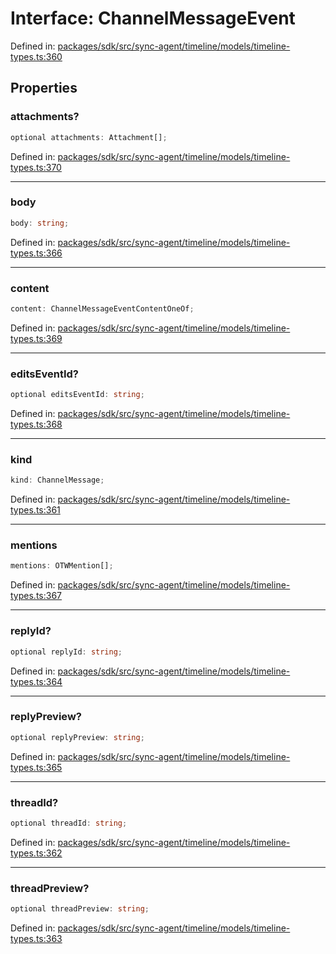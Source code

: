 # Interface: ChannelMessageEvent

Defined in: [packages/sdk/src/sync-agent/timeline/models/timeline-types.ts:360](https://github.com/towns-protocol/towns/blob/0db1fd0ac7258e8db8cedfb6183e8eade8284fa1/packages/sdk/src/sync-agent/timeline/models/timeline-types.ts#L360)

## Properties

### attachments?

```ts
optional attachments: Attachment[];
```

Defined in: [packages/sdk/src/sync-agent/timeline/models/timeline-types.ts:370](https://github.com/towns-protocol/towns/blob/0db1fd0ac7258e8db8cedfb6183e8eade8284fa1/packages/sdk/src/sync-agent/timeline/models/timeline-types.ts#L370)

***

### body

```ts
body: string;
```

Defined in: [packages/sdk/src/sync-agent/timeline/models/timeline-types.ts:366](https://github.com/towns-protocol/towns/blob/0db1fd0ac7258e8db8cedfb6183e8eade8284fa1/packages/sdk/src/sync-agent/timeline/models/timeline-types.ts#L366)

***

### content

```ts
content: ChannelMessageEventContentOneOf;
```

Defined in: [packages/sdk/src/sync-agent/timeline/models/timeline-types.ts:369](https://github.com/towns-protocol/towns/blob/0db1fd0ac7258e8db8cedfb6183e8eade8284fa1/packages/sdk/src/sync-agent/timeline/models/timeline-types.ts#L369)

***

### editsEventId?

```ts
optional editsEventId: string;
```

Defined in: [packages/sdk/src/sync-agent/timeline/models/timeline-types.ts:368](https://github.com/towns-protocol/towns/blob/0db1fd0ac7258e8db8cedfb6183e8eade8284fa1/packages/sdk/src/sync-agent/timeline/models/timeline-types.ts#L368)

***

### kind

```ts
kind: ChannelMessage;
```

Defined in: [packages/sdk/src/sync-agent/timeline/models/timeline-types.ts:361](https://github.com/towns-protocol/towns/blob/0db1fd0ac7258e8db8cedfb6183e8eade8284fa1/packages/sdk/src/sync-agent/timeline/models/timeline-types.ts#L361)

***

### mentions

```ts
mentions: OTWMention[];
```

Defined in: [packages/sdk/src/sync-agent/timeline/models/timeline-types.ts:367](https://github.com/towns-protocol/towns/blob/0db1fd0ac7258e8db8cedfb6183e8eade8284fa1/packages/sdk/src/sync-agent/timeline/models/timeline-types.ts#L367)

***

### replyId?

```ts
optional replyId: string;
```

Defined in: [packages/sdk/src/sync-agent/timeline/models/timeline-types.ts:364](https://github.com/towns-protocol/towns/blob/0db1fd0ac7258e8db8cedfb6183e8eade8284fa1/packages/sdk/src/sync-agent/timeline/models/timeline-types.ts#L364)

***

### replyPreview?

```ts
optional replyPreview: string;
```

Defined in: [packages/sdk/src/sync-agent/timeline/models/timeline-types.ts:365](https://github.com/towns-protocol/towns/blob/0db1fd0ac7258e8db8cedfb6183e8eade8284fa1/packages/sdk/src/sync-agent/timeline/models/timeline-types.ts#L365)

***

### threadId?

```ts
optional threadId: string;
```

Defined in: [packages/sdk/src/sync-agent/timeline/models/timeline-types.ts:362](https://github.com/towns-protocol/towns/blob/0db1fd0ac7258e8db8cedfb6183e8eade8284fa1/packages/sdk/src/sync-agent/timeline/models/timeline-types.ts#L362)

***

### threadPreview?

```ts
optional threadPreview: string;
```

Defined in: [packages/sdk/src/sync-agent/timeline/models/timeline-types.ts:363](https://github.com/towns-protocol/towns/blob/0db1fd0ac7258e8db8cedfb6183e8eade8284fa1/packages/sdk/src/sync-agent/timeline/models/timeline-types.ts#L363)
